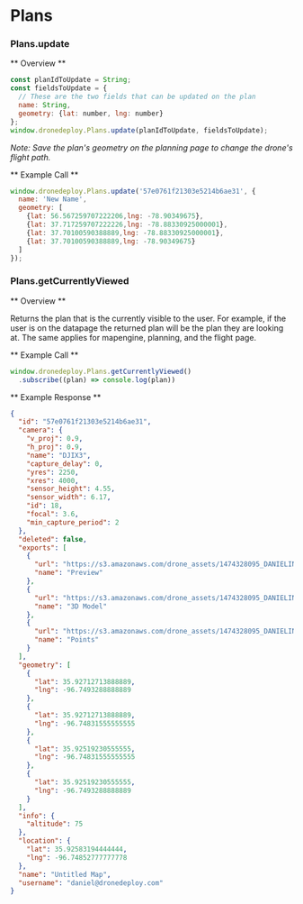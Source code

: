 # Plans

### Plans.update

** Overview **

```javascript
const planIdToUpdate = String;
const fieldsToUpdate = {
  // These are the two fields that can be updated on the plan
  name: String,
  geometry: {lat: number, lng: number}
};
window.dronedeploy.Plans.update(planIdToUpdate, fieldsToUpdate);
```

*Note: Save the plan's geometry on the planning page to change the drone's flight path.*

** Example Call ** 
```javascript
window.dronedeploy.Plans.update('57e0761f21303e5214b6ae31', {
  name: 'New Name',
  geometry: [
    {lat: 56.567259707222206,lng: -78.90349675},
    {lat: 37.717259707222226,lng: -78.88330925000001},
    {lat: 37.70100590388889,lng: -78.88330925000001},
    {lat: 37.70100590388889,lng: -78.90349675}
  ]
});

```

### Plans.getCurrentlyViewed

** Overview ** 

Returns the plan that is the currently visible to the user. For example, if the user is on the datapage the returned plan will be the plan they are looking at. The same applies for mapengine, planning, and the flight page.

** Example Call ** 
```javascript
window.dronedeploy.Plans.getCurrentlyViewed()
  .subscribe((plan) => console.log(plan))

```

** Example Response ** 
```json
{
  "id": "57e0761f21303e5214b6ae31",
  "camera": {
    "v_proj": 0.9,
    "h_proj": 0.9,
    "name": "DJIX3",
    "capture_delay": 0,
    "yres": 2250,
    "xres": 4000,
    "sensor_height": 4.55,
    "sensor_width": 6.17,
    "id": 18,
    "focal": 3.6,
    "min_capture_period": 2
  },
  "deleted": false,
  "exports": [
    {
      "url": "https://s3.amazonaws.com/drone_assets/1474328095_DANIELINSPIRE/preview.zip?AWSAccessKeyId=AKIAISEWUBLV6Q6M3S3A&Expires=1474749929&Signature=kq6%2BIt10q38s2gEzajpE%2F0s0yFM%3D",
      "name": "Preview"
    },
    {
      "url": "https://s3.amazonaws.com/drone_assets/1474328095_DANIELINSPIRE/model.zip?AWSAccessKeyId=AKIAISEWUBLV6Q6M3S3A&Expires=1474749929&Signature=jybEoaQTukc%2B6Fj8qjr9a7dUGQ0%3D",
      "name": "3D Model"
    },
    {
      "url": "https://s3.amazonaws.com/drone_assets/1474328095_DANIELINSPIRE/points.zip?AWSAccessKeyId=AKIAISEWUBLV6Q6M3S3A&Expires=1474749929&Signature=YXHx74fwMmn%2BFcK3%2BKQ7YsR08iE%3D",
      "name": "Points"
    }
  ],
  "geometry": [
    {
      "lat": 35.92712713888889,
      "lng": -96.7493288888889
    },
    {
      "lat": 35.92712713888889,
      "lng": -96.74831555555555
    },
    {
      "lat": 35.92519230555555,
      "lng": -96.74831555555555
    },
    {
      "lat": 35.92519230555555,
      "lng": -96.7493288888889
    }
  ],
  "info": {
    "altitude": 75
  },
  "location": {
    "lat": 35.92583194444444,
    "lng": -96.74852777777778
  },
  "name": "Untitled Map",
  "username": "daniel@dronedeploy.com"
}
```